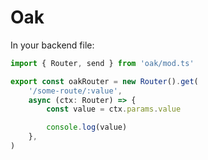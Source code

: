 # Oak

In your backend file:

```ts
import { Router, send } from 'oak/mod.ts'

export const oakRouter = new Router().get(
	'/some-route/:value',
	async (ctx: Router) => {
		const value = ctx.params.value

		console.log(value)
	},
)
```
